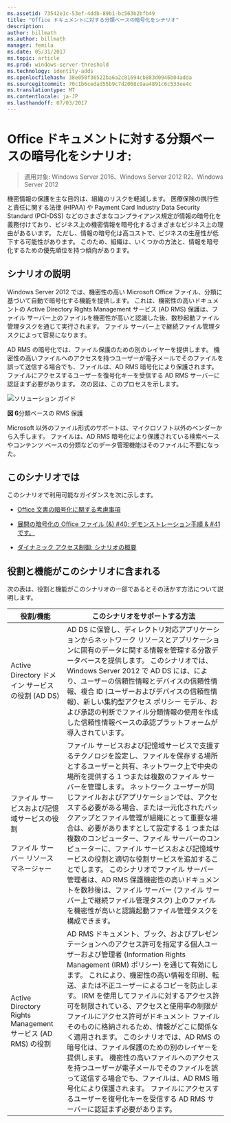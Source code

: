 ```yaml
---
ms.assetid: 73542e1c-53ef-4ddb-89b1-bc563b2bfb49
title: "Office ドキュメントに対する分類ベースの暗号化をシナリオ"
description: 
author: billmath
ms.author: billmath
manager: femila
ms.date: 05/31/2017
ms.topic: article
ms.prod: windows-server-threshold
ms.technology: identity-adds
ms.openlocfilehash: 38e058f36522ba6a2c81694cb883d0946b04adda
ms.sourcegitcommit: 70c1b6cedad55b9c7d2068c9aa4891c6c533ee4c
ms.translationtype: MT
ms.contentlocale: ja-JP
ms.lasthandoff: 07/03/2017
---
```

# <a name="scenario-classification-based-encryption-for-office-documents"></a>Office ドキュメントに対する分類ベースの暗号化をシナリオ:

>適用対象: Windows Server 2016、Windows Server 2012 R2、Windows Server 2012

機密情報の保護を主な目的は、組織のリスクを軽減します。 医療保険の携行性と責任に関する法律 (HIPAA) や Payment Card Industry Data Security Standard (PCI-DSS) などのさまざまなコンプライアンス規定が情報の暗号化を義務付けており、ビジネス上の機密情報を暗号化するさまざまなビジネス上の理由があるいます。 ただし、情報の暗号化は高コストで、ビジネスの生産性が低下する可能性があります。 このため、組織は、いくつかの方法と、情報を暗号化するための優先順位を持つ傾向があります。  
  
## <a name="BKMK_OVER"></a>シナリオの説明  
 Windows Server 2012 では、機密性の高い Microsoft Office ファイル、分類に基づいて自動で暗号化する機能を提供します。 これは、機密性の高いドキュメントの Active Directory Rights Management サービス (AD RMS) 保護は、ファイル サーバー上のファイルを機密性が高いと認識した後、数秒起動ファイル管理タスクを通じて実行されます。 ファイル サーバー上で継続ファイル管理タスクによって容易になります。  
  
AD RMS の暗号化では、ファイル保護のための別のレイヤーを提供します。 機密性の高いファイルへのアクセスを持つユーザーが電子メールでそのファイルを誤って送信する場合でも、ファイルは、AD RMS 暗号化により保護されます。 ファイルにアクセスするユーザーを復号化キーを受信する AD RMS サーバーに認証まず必要があります。 次の図は、このプロセスを示します。  
  
![ソリューション ガイド](media/Scenario--Classification-Based-Encryption-for-Office-Documents/DynamicAccessControl_RevGuide_6.JPG)  
  
**図 6**分類ベースの RMS 保護  
  
Microsoft 以外のファイル形式のサポートは、マイクロソフト以外のベンダーから入手します。 ファイルは、AD RMS 暗号化により保護されている検索ベースやコンテンツ ベースの分類などのデータ管理機能はそのファイルに不要になった。  
  
## <a name="in-this-scenario"></a>このシナリオでは  
このシナリオで利用可能なガイダンスを次に示します。  
  
-   [Office 文書の暗号化に関する考慮事項](assetId:///14714ba6-d6a2-45e4-aae5-d3318817e52a)  
  
-   [展開の暗号化の Office ファイル (&) #40; デモンストレーション手順 & #41 です。](Deploy-Encryption-of-Office-Files--Demonstration-Steps-.md)  
  
-   [ダイナミック アクセス制御: シナリオの概要](Dynamic-Access-Control--Scenario-Overview.md)  
  
## <a name="BKMK_NEW"></a>役割と機能がこのシナリオに含まれる  
次の表は、役割と機能がこのシナリオの一部であるとその活かす方法について説明します。  
  
|役割/機能|このシナリオをサポートする方法|  
|-----------------|---------------------------------|  
|Active Directory ドメイン サービスの役割 (AD DS)|AD DS に保管し、ディレクトリ対応アプリケーションからネットワーク リソースとアプリケーションに固有のデータに関する情報を管理する分散データベースを提供します。 このシナリオでは、Windows Server 2012 で AD DS には、により、ユーザーの信頼性情報とデバイスの信頼性情報、複合 ID (ユーザーおよびデバイスの信頼性情報)、新しい集約型アクセス ポリシー モデル、および承認の判断でファイル分類情報の使用を作成した信頼性情報ベースの承認プラットフォームが導入されています。|  
|ファイル サービスおよび記憶域サービスの役割<br /><br />ファイル サーバー リソース マネージャー|ファイル サービスおよび記憶域サービスで支援するテクノロジを設定し、ファイルを保存する場所とするユーザーと共有、ネットワーク上で中央の場所を提供する 1 つまたは複数のファイル サーバーを管理します。 ネットワーク ユーザーが同じファイルおよびアプリケーションでは、アクセスする必要がある場合、または一元化されたバックアップとファイル管理が組織にとって重要な場合は、必要がありますとして設定する 1 つまたは複数のコンピューター、ファイル サーバーのコンピューターに、ファイル サービスおよび記憶域サービスの役割と適切な役割サービスを追加することでします。 このシナリオでファイル サーバー管理者は、AD RMS 保護機密性の高いドキュメントを数秒後は、ファイル サーバー (ファイル サーバー上で継続ファイル管理タスク) 上のファイルを機密性が高いと認識起動ファイル管理タスクを構成できます。|  
|Active Directory Rights Management サービス (AD RMS) の役割|AD RMS ドキュメント、ブック、およびプレゼンテーションへのアクセス許可を指定する個人ユーザーおよび管理者 (Information Rights Management (IRM) ポリシー) を通じて有効にします。 これにより、機密性の高い情報を印刷、転送、または不正ユーザーによるコピーを防止します。 IRM を使用してファイルに対するアクセス許可を制限されている、アクセスと使用率の制限がファイルにアクセス許可がドキュメント ファイルそのものに格納されるため、情報がどこに関係なく適用されます。 このシナリオでは、AD RMS の暗号化は、ファイル保護のための別のレイヤーを提供します。 機密性の高いファイルへのアクセスを持つユーザーが電子メールでそのファイルを誤って送信する場合でも、ファイルは、AD RMS 暗号化により保護されます。 ファイルにアクセスするユーザーを復号化キーを受信する AD RMS サーバーに認証まず必要があります。|  
  


